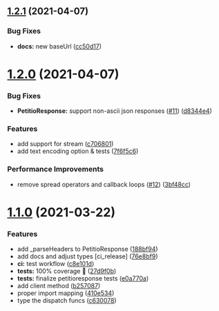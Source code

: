## [1.2.1](https://github.com/helperdiscord/petitio/compare/v1.2.0...v1.2.1) (2021-04-07)


### Bug Fixes

* **docs:** new baseUrl ([cc50d17](https://github.com/helperdiscord/petitio/commit/cc50d176ad14f2ca10a865c3eb0ed7d2b511f84a))

# [1.2.0](https://github.com/helperdiscord/petitio/compare/v1.1.0...v1.2.0) (2021-04-07)


### Bug Fixes

* **PetitioResponse:** support non-ascii json responses ([#11](https://github.com/helperdiscord/petitio/issues/11)) ([d8344e4](https://github.com/helperdiscord/petitio/commit/d8344e44bb2ca247082c7f330354a76869e49793))


### Features

* add support for stream ([c706801](https://github.com/helperdiscord/petitio/commit/c7068011464ce003d4443ab975b48bab9b0ac74f))
* add text encoding option & tests ([7f6f5c6](https://github.com/helperdiscord/petitio/commit/7f6f5c63f3dddc2838c7dc1975c8a5c9335f120d))


### Performance Improvements

* remove spread operators and callback loops ([#12](https://github.com/helperdiscord/petitio/issues/12)) ([3bf48cc](https://github.com/helperdiscord/petitio/commit/3bf48cc1d002fb342af932f720dfc833c94461fe))

# [1.1.0](https://github.com/helperdiscord/petitio/compare/v1.0.0...v1.1.0) (2021-03-22)


### Features

* add _parseHeaders to PetitioResponse ([188bf94](https://github.com/helperdiscord/petitio/commit/188bf94cafa4df4f54f5354fa8b42313aace6e0d))
* add docs and adjust types [ci_release] ([76e8bf9](https://github.com/helperdiscord/petitio/commit/76e8bf92dfbe9c6aae18b76412024ba6897271e8))
* **ci:** test workflow ([c8e101d](https://github.com/helperdiscord/petitio/commit/c8e101d91f8c41f016ff630c663b6367b748c4b6))
* **tests:** 100% coverage :rocket: ([27d9f0b](https://github.com/helperdiscord/petitio/commit/27d9f0bae2cbbf51b6a1c8b8cd9fda0fccc1cdd4))
* **tests:** finalize petitioresponse tests ([e0a770a](https://github.com/helperdiscord/petitio/commit/e0a770ad7f7a6ccbdcc0d240282de040c9869c36))
* add client method ([b257087](https://github.com/helperdiscord/petitio/commit/b257087d3d92412857de2f0c733050b4f16a6c52))
* proper import mapping ([410e534](https://github.com/helperdiscord/petitio/commit/410e53457e7dcd87ed5f4f0bd6f536a0b66d547b))
* type the dispatch funcs ([c630078](https://github.com/helperdiscord/petitio/commit/c630078330877f46dd4dea6a4edb25b99753fd81))
